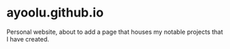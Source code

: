 # ayoolu.github.io

Personal website, about to add a page that houses my notable projects that I have created.
